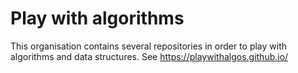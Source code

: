 # Play with algorithms

This organisation contains several repositories in order to play with algorithms and data structures. See https://playwithalgos.github.io/

